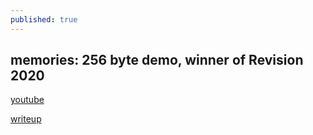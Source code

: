```yaml
---
published: true
---
```

## memories: 256 byte demo, winner of Revision 2020

[youtube](https://www.youtube.com/watch?v=Imquk_3oFf4)

[writeup](http://www.sizecoding.org/wiki/Memories)